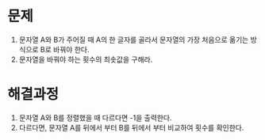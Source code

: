 
# 문제

1. 문자열 A와 B가 주어질 때 A의 한 글자를 골라서 문자열의 가장 처음으로 옮기는 방식으로 B로 바꿔야 한다.
2. 문자열을 바꿔야 하는 횟수의 최솟값을 구해라.



# 해결과정

1. 문자열 A와 B를 정렬했을 때 다르다면 -1을 출력한다.
2. 다르다면, 문자열 A를 뒤에서 부터 B를 뒤에서 부터 비교하여 횟수를 확인한다.


